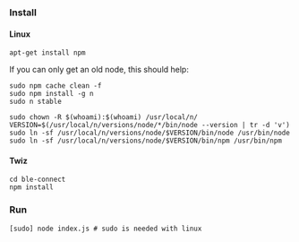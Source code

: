 ### Install

#### Linux

    apt-get install npm

If you can only get an old node, this should help:

    sudo npm cache clean -f
    sudo npm install -g n
    sudo n stable

    sudo chown -R $(whoami):$(whoami) /usr/local/n/
    VERSION=$(/usr/local/n/versions/node/*/bin/node --version | tr -d 'v')
    sudo ln -sf /usr/local/n/versions/node/$VERSION/bin/node /usr/bin/node
    sudo ln -sf /usr/local/n/versions/node/$VERSION/bin/npm /usr/bin/npm


#### Twiz

    cd ble-connect
    npm install


### Run

    [sudo] node index.js # sudo is needed with linux


